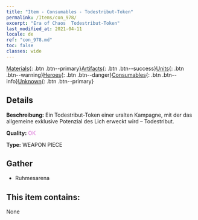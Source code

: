 ```yaml
---
title: "Item - Consumables - Todestribut-Token"
permalink: /Items/con_978/
excerpt: "Era of Chaos  Todestribut-Token"
last_modified_at: 2021-04-11
locale: de
ref: "con_978.md"
toc: false
classes: wide
---
```

 [Materials](/de/Items/){: .btn .btn--primary}[Artifacts](/de/Items/Artifacts/){: .btn .btn--success}[Units](/de/Items/Units/){: .btn .btn--warning}[Heroes](/de/Items/Heroes/){: .btn .btn--danger}[Consumables](/de/Items/Consumables/){: .btn .btn--info}[Unknown](/de/Items/Unknown/){: .btn .btn--primary}

## Details
 **Beschreibung:** Ein Todestribut-Token einer uralten Kampagne, mit der das allgemeine exklusive Potenzial des Lich erweckt wird – Todestribut.

 **Quality:** <span style="color: #DA70D6">OK</span>

 **Type:** WEAPON PIECE

## Gather

*    Ruhmesarena 

## This item contains:

  None

